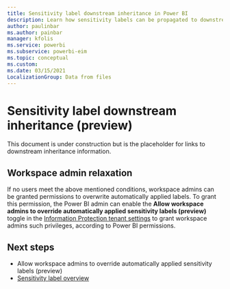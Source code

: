 ```yaml
---
title: Sensitivity label downstream inheritance in Power BI
description: Learn how sensitivity labels can be propagated to downstream content
author: paulinbar
ms.author: painbar
manager: kfolis
ms.service: powerbi
ms.subservice: powerbi-eim
ms.topic: conceptual
ms.custom:
ms.date: 03/15/2021
LocalizationGroup: Data from files
---
```

# Sensitivity label downstream inheritance (preview)

This document is under construction but is the placeholder for links to downstream inheritance information.

## Workspace admin relaxation
If no users meet the above mentioned conditions, workspace admins can be granted permissions to overwrite automatically applied labels. To grant this permission, the Power BI admin can enable the **Allow workspace admins to override automatically applied sensitivity labels (preview)** toggle in the [Information Protection tenant settings](service-admin-portal#information-protection.md) to grant workspace admins such privileges, according to Power BI permissions.

## Next steps
* Allow workspace admins to override automatically applied sensitivity labels (preview)
* [Sensitivity label overview](service-security-sensitivity-label-overview.md)